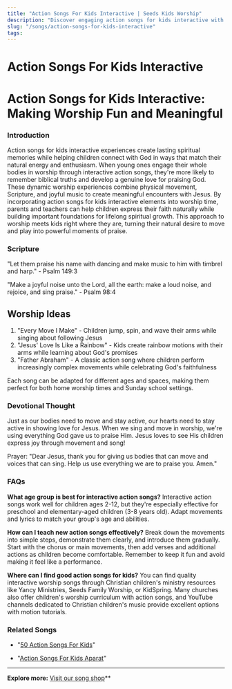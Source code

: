 ```yaml
---
title: "Action Songs For Kids Interactive | Seeds Kids Worship"
description: "Discover engaging action songs for kids interactive with easy motions and biblical lessons. Perfect for children's worship, Sunday school, and family devotions."
slug: "/songs/action-songs-for-kids-interactive"
tags:
---
```


# Action Songs For Kids Interactive

# Action Songs for Kids Interactive: Making Worship Fun and Meaningful

### Introduction
Action songs for kids interactive experiences create lasting spiritual memories while helping children connect with God in ways that match their natural energy and enthusiasm. When young ones engage their whole bodies in worship through interactive action songs, they're more likely to remember biblical truths and develop a genuine love for praising God. These dynamic worship experiences combine physical movement, Scripture, and joyful music to create meaningful encounters with Jesus. By incorporating action songs for kids interactive elements into worship time, parents and teachers can help children express their faith naturally while building important foundations for lifelong spiritual growth. This approach to worship meets kids right where they are, turning their natural desire to move and play into powerful moments of praise.

### Scripture
"Let them praise his name with dancing and make music to him with timbrel and harp." - Psalm 149:3

"Make a joyful noise unto the Lord, all the earth: make a loud noise, and rejoice, and sing praise." - Psalm 98:4

## Worship Ideas
1. "Every Move I Make" - Children jump, spin, and wave their arms while singing about following Jesus
2. "Jesus' Love Is Like a Rainbow" - Kids create rainbow motions with their arms while learning about God's promises
3. "Father Abraham" - A classic action song where children perform increasingly complex movements while celebrating God's faithfulness

Each song can be adapted for different ages and spaces, making them perfect for both home worship times and Sunday school settings.

### Devotional Thought
Just as our bodies need to move and stay active, our hearts need to stay active in showing love for Jesus. When we sing and move in worship, we're using everything God gave us to praise Him. Jesus loves to see His children express joy through movement and song! 

Prayer: "Dear Jesus, thank you for giving us bodies that can move and voices that can sing. Help us use everything we are to praise you. Amen."

### FAQs

**What age group is best for interactive action songs?**
Interactive action songs work well for children ages 2-12, but they're especially effective for preschool and elementary-aged children (3-8 years old). Adapt movements and lyrics to match your group's age and abilities.

**How can I teach new action songs effectively?**
Break down the movements into simple steps, demonstrate them clearly, and introduce them gradually. Start with the chorus or main movements, then add verses and additional actions as children become comfortable. Remember to keep it fun and avoid making it feel like a performance.

**Where can I find good action songs for kids?**
You can find quality interactive worship songs through Christian children's ministry resources like Yancy Ministries, Seeds Family Worship, or KidSpring. Many churches also offer children's worship curriculum with action songs, and YouTube channels dedicated to Christian children's music provide excellent options with motion tutorials.

### Related Songs

- "[50 Action Songs For Kids](/songs/50-action-songs-for-kids/)"

- "[Action Songs For Kids Aparat](/songs/action-songs-for-kids-aparat/)"

---

**Explore more:** [Visit our song shop](https://seedskidsworship.com/shop)**

<!-- Schema Markup -->
<script type="application/ld+json">
{
  "@context": "https://schema.org",
  "@type": "MusicRecording",
  "name": "Action Songs For Kids Interactive",
  "byArtist": {
    "@type": "MusicGroup",
    "name": "Seeds Kids Worship"
  },
  "isFamilyFriendly": true,
  "url": "https://seedskidsworship.com/songs/action-songs-for-kids-interactive/"
}
</script>